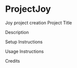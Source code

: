 # ProjectJoy
Joy project creation
Project Title

Description

Setup Instructions

Usage Instructions

Credits
